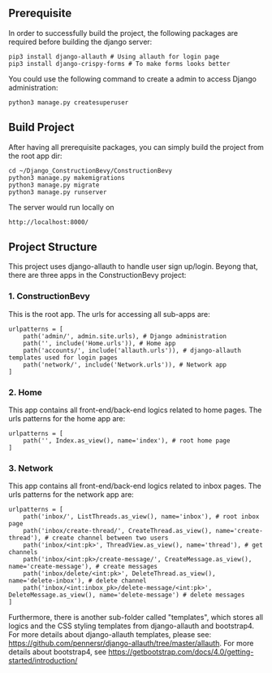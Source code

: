 ## Prerequisite

In order to successfully build the project, the following packages are required before building the django server:

	pip3 install django-allauth # Using allauth for login page
	pip3 install django-crispy-forms # To make forms looks better

You could use the following command to create a admin to access Django administration:

	python3 manage.py createsuperuser

## Build Project

After having all prerequisite packages, you can simply build the project from the root app dir:

	cd ~/Django_ConstructionBevy/ConstructionBevy
	python3 manage.py makemigrations
	python3 manage.py migrate
	python3 manage.py runserver

The server would run locally on 

	http://localhost:8000/

## Project Structure

This project uses django-allauth to handle user sign up/login. Beyong that, there are three apps in the ConstructionBevy project:

### 1. ConstructionBevy

This is the root app. The urls for accessing all sub-apps are:

	urlpatterns = [
    	path('admin/', admin.site.urls), # Django administration
    	path('', include('Home.urls')), # Home app
    	path('accounts/', include('allauth.urls')), # django-allauth templates used for login pages
    	path('network/', include('Network.urls')), # Network app
	]

### 2. Home

This app contains all front-end/back-end logics related to home pages. The urls patterns for the home app are:

	urlpatterns = [
    	path('', Index.as_view(), name='index'), # root home page
	]

### 3. Network

This app contains all front-end/back-end logics related to inbox pages. The urls patterns for the network app are:

	urlpatterns = [
    	path('inbox/', ListThreads.as_view(), name='inbox'), # root inbox page
    	path('inbox/create-thread/', CreateThread.as_view(), name='create-thread'), # create channel between two users
    	path('inbox/<int:pk>', ThreadView.as_view(), name='thread'), # get channels
    	path('inbox/<int:pk>/create-message/', CreateMessage.as_view(), name='create-message'), # create messages
    	path('inbox/delete/<int:pk>', DeleteThread.as_view(), name='delete-inbox'), # delete channel
    	path('inbox/<int:inbox_pk>/delete-message/<int:pk>', DeleteMessage.as_view(), name='delete-message') # delete messages
	]

Furthermore, there is another sub-folder called "templates", which stores all logics and the CSS styling templates from django-allauth and bootstrap4. For more details about django-allauth templates, please see: https://github.com/pennersr/django-allauth/tree/master/allauth. For more details about bootstrap4, see https://getbootstrap.com/docs/4.0/getting-started/introduction/
